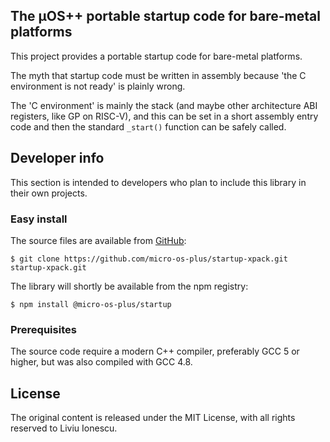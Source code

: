 ## The µOS++ portable startup code for bare-metal platforms

This project provides a portable startup code for bare-metal platforms.

The myth that startup code must be written in assembly because 'the C environment is not ready' is plainly wrong.

The 'C environment' is mainly the stack (and maybe other architecture ABI registers, like GP on RISC-V), and this can be set in a short assembly entry code and then the standard `_start()` function can be safely called.

## Developer info

This section is intended to developers who plan to include this library in their own projects.

### Easy install

The source files are available from [GitHub](https://github.com/micro-os-plus/startup-xpack):

```console
$ git clone https://github.com/micro-os-plus/startup-xpack.git startup-xpack.git
```

The library will shortly be available from the npm registry:

```console
$ npm install @micro-os-plus/startup
```

### Prerequisites

The source code require a modern C++ compiler, preferably GCC 5 or higher, but was also compiled with GCC 4.8. 

## License

The original content is released under the MIT License, with all rights reserved to Liviu Ionescu.

